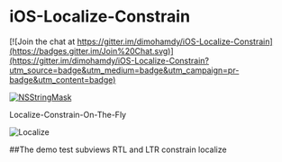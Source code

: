 # iOS-Localize-Constrain


[![Join the chat at https://gitter.im/dimohamdy/iOS-Localize-Constrain](https://badges.gitter.im/Join%20Chat.svg)](https://gitter.im/dimohamdy/iOS-Localize-Constrain?utm_source=badge&utm_medium=badge&utm_campaign=pr-badge&utm_content=badge)

[![NSStringMask](http://img.shields.io/cocoapods/v/iOS-Localize-Constrain.svg?style=flat)](https://cocoadocs.org/docsets/NSStringMask) 

Localize-Constrain-On-The-Fly

![Localize](https://raw.githubusercontent.com/dimohamdy/iOS-Localize-Constrain/master/image.gif)


##The demo test subviews RTL and LTR constrain localize
